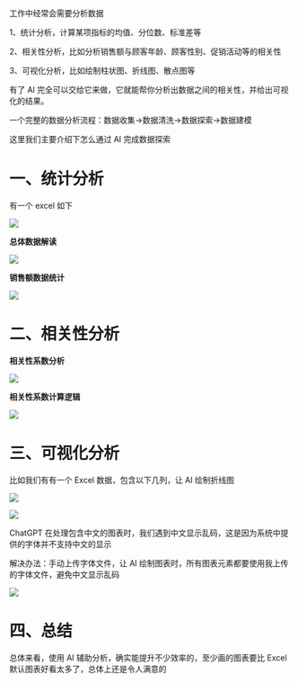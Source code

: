 工作中经常会需要分析数据

1、统计分析，计算某项指标的均值、分位数、标准差等

2、相关性分析，比如分析销售额与顾客年龄、顾客性别、促销活动等的相关性

3、可视化分析，比如绘制柱状图、折线图、散点图等

有了 AI 完全可以交给它来做，它就能帮你分析出数据之间的相关性，并给出可视化的结果。

一个完整的数据分析流程：数据收集->数据清洗->数据探索->数据建模

这里我们主要介绍下怎么通过 AI 完成数据探索

# 一、统计分析

有一个 excel 如下

![](https://files.mdnice.com/user/855/33cad51a-01ff-4ccf-b885-5074fafb11e6.png)

**总体数据解读**

![](https://files.mdnice.com/user/855/4161dcdd-49e0-4930-b211-c149e7448c27.png)

**销售额数据统计**

![](https://files.mdnice.com/user/855/7193be4a-ccdd-491a-92f0-b7bc0c278e4e.png)

# 二、相关性分析

**相关性系数分析**

![](https://files.mdnice.com/user/855/66d557a9-fcef-4e4a-9090-9e0d2085609d.png)

**相关性系数计算逻辑**

![](https://files.mdnice.com/user/855/3c8c3cbe-4a72-4ceb-ac48-043b68bc7f3e.png)

# 三、可视化分析

比如我们有有一个 Excel 数据，包含以下几列，让 AI 绘制折线图

![](https://files.mdnice.com/user/855/53a542bd-d19d-428b-af91-d18108b6ed11.png)

![](https://files.mdnice.com/user/855/16f4d6df-dfe8-4cd7-a413-a5777411b918.png)

ChatGPT 在处理包含中文的图表时，我们遇到中文显示乱码，这是因为系统中提供的字体并不支持中文的显示

解决办法：手动上传字体文件，让 AI 绘制图表时，所有图表元素都要使用我上传的字体文件，避免中文显示乱码

![](https://files.mdnice.com/user/855/722a876f-0e9b-4bcd-b784-3620b7fe8e27.png)

# 四、总结

总体来看，使用 AI 辅助分析，确实能提升不少效率的，至少画的图表要比 Excel 默认图表好看太多了，总体上还是令人满意的
